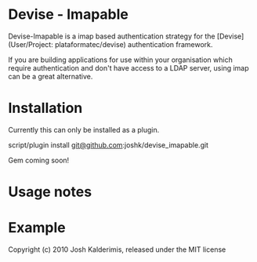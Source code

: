 Devise - Imapable
=================

Devise-Imapable is a imap based authentication strategy for the [Devise](User/Project: plataformatec/devise) authentication framework.

If you are building applications for use within your organisation which require authentication and don't have access to a LDAP server, using imap can be a great alternative.

Installation
============

Currently this can only be installed as a plugin.

  script/plugin install git@github.com:joshk/devise_imapable.git

Gem coming soon!

Usage notes
===========



Example
=======




Copyright (c) 2010 Josh Kalderimis, released under the MIT license
